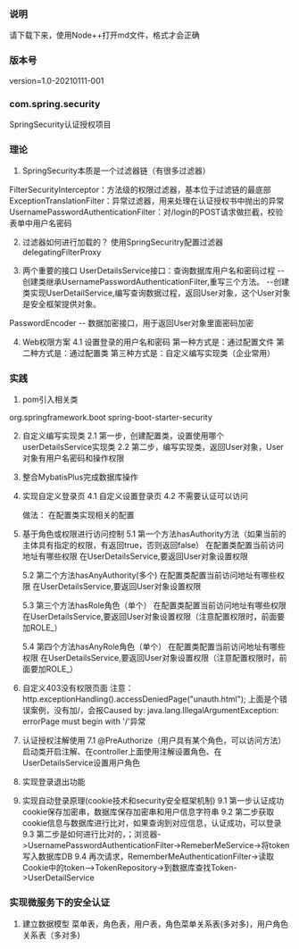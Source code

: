 ### 说明 ###
请下载下来，使用Node++打开md文件，格式才会正确

### 版本号 ###
version=1.0-20210111-001

### com.spring.security ###
SpringSecurity认证授权项目


### 理论 ###
1. SpringSecurity本质是一个过滤器链（有很多过滤器）

FilterSecurityInterceptor：方法级的权限过滤器，基本位于过滤链的最底部
ExceptionTranslationFilter：异常过滤器，用来处理在认证授权书中抛出的异常
UsernamePasswordAuthenticationFilter：对/login的POST请求做拦截，校验表单中用户名密码


2. 过滤器如何进行加载的？
使用SpringSecuritry配置过滤器
delegatingFilterProxy

3. 两个重要的接口
UserDetailsService接口：查询数据库用户名和密码过程
  --创建类继承UsernamePasswordAuthenticationFilter,重写三个方法。
  --创建类实现UserDetailService,编写查询数据过程，返回User对象，这个User对象是安全框架提供对象。
  
PasswordEncoder
  -- 数据加密接口，用于返回User对象里面密码加密

4. Web权限方案
4.1 设置登录的用户名和密码
第一种方式是：通过配置文件
第二种方式是：通过配置类
第三种方式是：自定义编写实现类（企业常用）


### 实践 ###
1. pom引入相关类
<dependency>
	<groupId>org.springframework.boot</groupId>
	<artifactId>spring-boot-starter-security</artifactId>
</dependency>

2. 自定义编写实现类
	2.1 第一步，创建配置类，设置使用哪个userDetailsService实现类
	2.2 第二步，编写实现类，返回User对象，User对象有用户名密码和操作权限

3. 整合MybatisPlus完成数据库操作

4. 实现自定义登录页
	4.1 自定义设置登录页
	4.2 不需要认证可以访问

	做法：
	在配置类实现相关的配置
 
5. 基于角色或权限进行访问控制
	5.1 第一个方法hasAuthority方法（如果当前的主体具有指定的权限，有返回true，否则返回false）
	在配置类配置当前访问地址有哪些权限
	在UserDetailsService,要返回User对象设置权限

	5.2 第二个方法hasAnyAuthority(多个)
	在配置类配置当前访问地址有哪些权限
	在UserDetailsService,要返回User对象设置权限

	5.3 第三个方法hasRole角色（单个）
	在配置类配置当前访问地址有哪些权限
	在UserDetailsService,要返回User对象设置权限（注意配置权限时，前面要加ROLE_）

	5.4 第四个方法hasAnyRole角色（单个）
	在配置类配置当前访问地址有哪些权限
	在UserDetailsService,要返回User对象设置权限（注意配置权限时，前面要加ROLE_）

6. 自定义403没有权限页面
	注意： http.exceptionHandling().accessDeniedPage("unauth.html");
	上面是个错误案例，没有加/，会报Caused by: java.lang.IllegalArgumentException: errorPage must begin with '/'异常


7. 认证授权注解使用
	7.1 @PreAuthorize（用户具有某个角色，可以访问方法）
	启动类开启注解、在controller上面使用注解设置角色、在UserDetailsService设置用户角色

8. 实现登录退出功能

9. 实现自动登录原理(cookie技术和security安全框架机制)
	9.1 第一步认证成功cookie保存加密串，数据库保存加密串和用户信息字符串
	9.2 第二步获取cookie信息与数据库进行比对，如果查询到对应信息，认证成功，可以登录
	9.3 第二步是如何进行比对的，；浏览器->UsernamePasswordAuthenticationFilter->RemeberMeService->将token写入数据库DB
	9.4 再次请求，RememberMeAuthenticationFilter->读取Cookie中的token——>TokenRepository->到数据库查找Token->UserDetailService
	
	
### 实现微服务下的安全认证 ###
1. 建立数据模型
菜单表，角色表，用户表，角色菜单关系表(多对多)，用户角色关系表（多对多)

